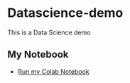 # Datascience-demo
This is a Data Science demo

## My Notebook

* [Run my Colab Notebook]([https://colab.research.google.com/github/endriu2795/datascience-demo/blob/main/data_science_notebook.ipynb](https://github.com/endriu2795/datascience-demo/blob/main/data_science_notebook.ipynb))
